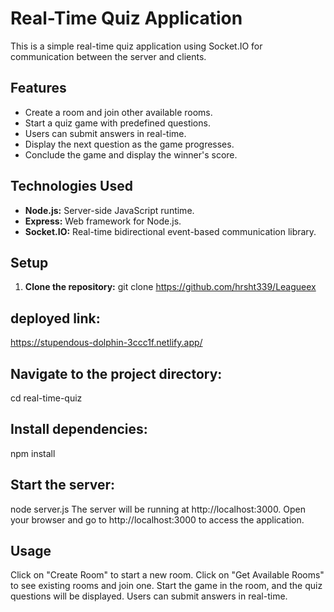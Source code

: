 # Real-Time Quiz Application

This is a simple real-time quiz application using Socket.IO for communication between the server and clients.

## Features

- Create a room and join other available rooms.
- Start a quiz game with predefined questions.
- Users can submit answers in real-time.
- Display the next question as the game progresses.
- Conclude the game and display the winner's score.

## Technologies Used

- **Node.js:** Server-side JavaScript runtime.
- **Express:** Web framework for Node.js.
- **Socket.IO:** Real-time bidirectional event-based communication library.

## Setup

1. **Clone the repository:**
   git clone https://github.com/hrsht339/Leagueex

## deployed link:
https://stupendous-dolphin-3ccc1f.netlify.app/

## Navigate to the project directory:
cd real-time-quiz

## Install dependencies:
npm install

## Start the server:
node server.js
The server will be running at http://localhost:3000.
Open your browser and go to http://localhost:3000 to access the application.

## Usage
Click on "Create Room" to start a new room.
Click on "Get Available Rooms" to see existing rooms and join one.
Start the game in the room, and the quiz questions will be displayed.
Users can submit answers in real-time.